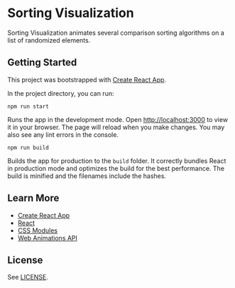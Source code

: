 # Sorting Visualization

Sorting Visualization animates several comparison sorting algorithms on a list of randomized elements.

## Getting Started

This project was bootstrapped with [Create React App](https://github.com/facebook/create-react-app).  

In the project directory, you can run:

```shell
npm run start
```

Runs the app in the development mode. Open [http://localhost:3000](http://localhost:3000) to view it in your browser. The page will reload when you make changes. You may also see any lint errors in the console.

```shell
npm run build
```

Builds the app for production to the `build` folder. It correctly bundles React in production mode and optimizes the build for the best performance. The build is minified and the filenames include the hashes.

## Learn More

* [Create React App](https://create-react-app.dev/docs/getting-started)
* [React](https://react.dev)
* [CSS Modules](https://github.com/css-modules/css-modules)
* [Web Animations API](https://developer.mozilla.org/en-US/docs/Web/API/Web_Animations_API)

## License

See [LICENSE](LICENSE).